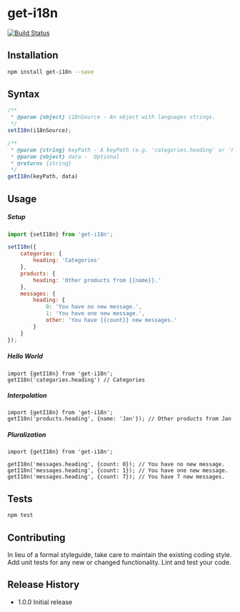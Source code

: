 get-i18n
=================
[![Build Status](https://travis-ci.org/janjarfalk/get-i18n.svg?branch=master)](https://travis-ci.org/janjarfalk/get-i18n)

## Installation
```bash
npm install get-i18n --save
```

## Syntax
```js
/**
 * @param {object} i18nSource - An object with languages strings.
 */
setI18n(i18nSource);

/**
 * @param {string} keyPath - A keyPath (e.g. 'categories.heading' or 'hello').
 * @param {object} data -  Optional
 * @returns {string}
 */
getI18n(keyPath, data)
```

## Usage

##### Setup
```js
import {setI18n} from 'get-i18n';

setI18n({
    categories: {
        heading: 'Categories'
    },
    products: {
        heading: 'Other products from {{name}}.'
    },
    messages: {
        heading: {
            0: 'You have no new message.',
            1: 'You have one new message.',
            other: 'You have {{count}} new messages.'
        }
    }
});
```

##### Hello World
```
import {getI18n} from 'get-i18n';
getI18n('categories.heading') // Categories
```

##### Interpolation
```
import {getI18n} from 'get-i18n';
getI18n('products.heading', {name: 'Jan'}); // Other products from Jan
```

##### Pluralization 
```
import {getI18n} from 'get-i18n';

getI18n('messages.heading', {count: 0}); // You have no new message.
getI18n('messages.heading', {count: 1}); // You have one new message.
getI18n('messages.heading', {count: 7}); // You have 7 new messages.
```

## Tests
```bash
npm test
```
## Contributing

In lieu of a formal styleguide, take care to maintain the existing coding style.
Add unit tests for any new or changed functionality. Lint and test your code.

## Release History

* 1.0.0 Initial release